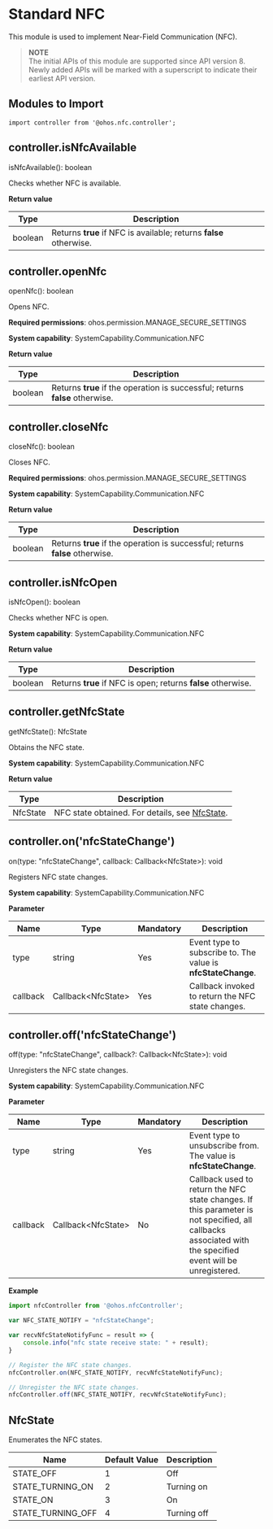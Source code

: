 # Standard NFC

This module is used to implement Near-Field Communication (NFC).

> **NOTE**<br>
> The initial APIs of this module are supported since API version 8. Newly added APIs will be marked with a superscript to indicate their earliest API version.


## **Modules to Import**

```
import controller from '@ohos.nfc.controller';
```


## controller.isNfcAvailable

isNfcAvailable(): boolean

Checks whether NFC is available.

**Return value**

| **Type**| **Description**|
| -------- | -------- |
| boolean | Returns **true** if NFC is available; returns **false** otherwise.|


## controller.openNfc

openNfc(): boolean

Opens NFC.

**Required permissions**: ohos.permission.MANAGE_SECURE_SETTINGS

**System capability**: SystemCapability.Communication.NFC

**Return value**

| **Type**| **Description**|
| -------- | -------- |
| boolean | Returns **true** if the operation is successful; returns **false** otherwise. |

## controller.closeNfc

closeNfc(): boolean

Closes NFC.

**Required permissions**: ohos.permission.MANAGE_SECURE_SETTINGS

**System capability**: SystemCapability.Communication.NFC

**Return value**

| **Type**| **Description**                                   |
| -------- | ------------------------------------------- |
| boolean  | Returns **true** if the operation is successful; returns **false** otherwise.|

## controller.isNfcOpen

isNfcOpen(): boolean

Checks whether NFC is open.

**System capability**: SystemCapability.Communication.NFC

**Return value**

| **Type**| **Description**                           |
| -------- | ----------------------------------- |
| boolean  | Returns **true** if NFC is open; returns **false** otherwise.|

## controller.getNfcState

getNfcState(): NfcState

Obtains the NFC state.

**System capability**: SystemCapability.Communication.NFC

**Return value**

| **Type**| **Description**              |
| -------- | ---------------------- |
| NfcState | NFC state obtained. For details, see [NfcState](#nfcstate).|

## controller.on('nfcStateChange')

on(type: "nfcStateChange", callback: Callback&lt;NfcState&gt;): void

Registers NFC state changes.

**System capability**: SystemCapability.Communication.NFC

**Parameter**
  
  | **Name**| **Type**| **Mandatory**| **Description**|
  | -------- | -------- | -------- | -------- |
  | type | string | Yes| Event type to subscribe to. The value is **nfcStateChange**.|
  | callback | Callback&lt;NfcState&gt; | Yes| Callback invoked to return the NFC state changes.|



## controller.off('nfcStateChange')

off(type: "nfcStateChange", callback?: Callback&lt;NfcState&gt;): void

Unregisters the NFC state changes.

**System capability**: SystemCapability.Communication.NFC

**Parameter**
  
  | **Name**| **Type**| **Mandatory**| **Description**|
  | -------- | -------- | -------- | -------- |
  | type | string | Yes| Event type to unsubscribe from. The value is **nfcStateChange**.|
| callback | Callback&lt;NfcState&gt; | No| Callback used to return the NFC state changes. If this parameter is not specified, all callbacks associated with the specified event will be unregistered.|
  
**Example**

  ```js
  import nfcController from '@ohos.nfcController';
  
  var NFC_STATE_NOTIFY = "nfcStateChange";
  
  var recvNfcStateNotifyFunc = result => {
      console.info("nfc state receive state: " + result);
  }
  
  // Register the NFC state changes.
  nfcController.on(NFC_STATE_NOTIFY, recvNfcStateNotifyFunc);
  
  // Unregister the NFC state changes.
  nfcController.off(NFC_STATE_NOTIFY, recvNfcStateNotifyFunc);
  ```

## NfcState

Enumerates the NFC states.

| Name| Default Value| Description|
| -------- | -------- | -------- |
| STATE_OFF | 1 | Off|
| STATE_TURNING_ON | 2 | Turning on|
| STATE_ON | 3      | On|
| STATE_TURNING_OFF | 4      | Turning off|
